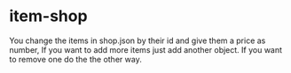 # item-shop

You change the items in shop.json by their id and give them a price as number,
If you want to add more items just add another object.
If you want to remove one do the the other way.
